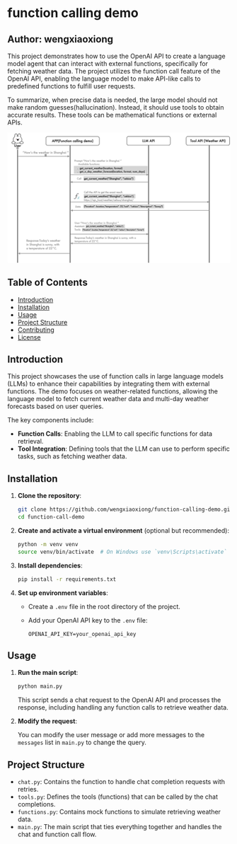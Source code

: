 # function calling demo

## Author: wengxiaoxiong

This project demonstrates how to use the OpenAI API to create a language model agent that can interact with external functions, specifically for fetching weather data. The project utilizes the function call feature of the OpenAI API, enabling the language model to make API-like calls to predefined functions to fulfill user requests.

To summarize, when precise data is needed, the large model should not make random guesses(hallucination). Instead, it should use tools to obtain accurate results. These tools can be mathematical functions or external APIs.

![pic](./pic.png)



## Table of Contents

- [Introduction](#introduction)
- [Installation](#installation)
- [Usage](#usage)
- [Project Structure](#project-structure)
- [Contributing](#contributing)
- [License](#license)

## Introduction

This project showcases the use of function calls in large language models (LLMs) to enhance their capabilities by integrating them with external functions. The demo focuses on weather-related functions, allowing the language model to fetch current weather data and multi-day weather forecasts based on user queries.

The key components include:
- **Function Calls**: Enabling the LLM to call specific functions for data retrieval.
- **Tool Integration**: Defining tools that the LLM can use to perform specific tasks, such as fetching weather data.

## Installation

1. **Clone the repository**:

    ```sh
    git clone https://github.com/wengxiaoxiong/function-calling-demo.git
    cd function-call-demo
    ```

2. **Create and activate a virtual environment** (optional but recommended):

    ```sh
    python -m venv venv
    source venv/bin/activate  # On Windows use `venv\Scripts\activate`
    ```

3. **Install dependencies**:

    ```sh
    pip install -r requirements.txt
    ```

4. **Set up environment variables**:

    - Create a `.env` file in the root directory of the project.
    - Add your OpenAI API key to the `.env` file:

      ```env
      OPENAI_API_KEY=your_openai_api_key
      ```

## Usage

1. **Run the main script**:

    ```sh
    python main.py
    ```

    This script sends a chat request to the OpenAI API and processes the response, including handling any function calls to retrieve weather data.

2. **Modify the request**:

    You can modify the user message or add more messages to the `messages` list in `main.py` to change the query.

## Project Structure

- `chat.py`: Contains the function to handle chat completion requests with retries.
- `tools.py`: Defines the tools (functions) that can be called by the chat completions.
- `functions.py`: Contains mock functions to simulate retrieving weather data.
- `main.py`: The main script that ties everything together and handles the chat and function call flow.

